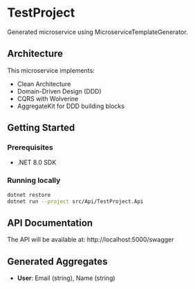 # TestProject

Generated microservice using MicroserviceTemplateGenerator.

## Architecture

This microservice implements:
- Clean Architecture
- Domain-Driven Design (DDD)
- CQRS with Wolverine
- AggregateKit for DDD building blocks

## Getting Started

### Prerequisites
- .NET 8.0 SDK

### Running locally
```bash
dotnet restore
dotnet run --project src/Api/TestProject.Api
```

## API Documentation

The API will be available at: http://localhost:5000/swagger

## Generated Aggregates

- **User**: Email (string), Name (string)
